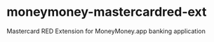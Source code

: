 moneymoney-mastercardred-ext
============================

Mastercard RED Extension for MoneyMoney.app banking application
